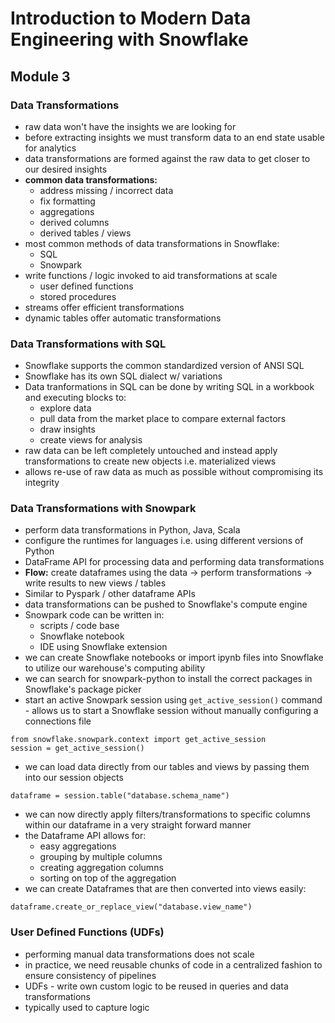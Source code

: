 # Introduction to Modern Data Engineering with Snowflake
## Module 3
### Data Transformations
- raw data won't have the insights we are looking for
- before extracting insights we must transform data to an end state usable for analytics
- data transformations are formed against the raw data to get closer to our desired insights
- **common data transformations:**
  - address missing / incorrect data
  - fix formatting
  - aggregations
  - derived columns
  - derived tables / views
- most common methods of data transformations in Snowflake:
  - SQL
  - Snowpark
- write functions / logic invoked to aid transformations at scale
  - user defined functions
  - stored procedures
- streams offer efficient transformations
- dynamic tables offer automatic transformations
### Data Transformations with SQL
- Snowflake supports the common standardized version of ANSI SQL
- Snowflake has its own SQL dialect w/ variations
- Data tranformations in SQL can be done by writing SQL in a workbook and executing blocks to:
  - explore data
  - pull data from the market place to compare external factors
  - draw insights
  - create views for analysis
- raw data can be left completely untouched and instead apply transformations to create new objects i.e. materialized views
- allows re-use of raw data as much as possible without compromising its integrity 
### Data Transformations with Snowpark 
- perform data transformations in Python, Java, Scala
- configure the runtimes for languages i.e. using different versions of Python
- DataFrame API for processing data and performing data transformations
- **Flow:** create dataframes using the data &rarr; perform transformations &rarr; write results to new views / tables
- Similar to Pyspark / other dataframe APIs
- data transformations can be pushed to Snowflake's compute engine
- Snowpark code can be written in:
  - scripts / code base 
  - Snowflake notebook
  - IDE using Snowflake extension
- we can create Snowflake notebooks or import ipynb files into Snowflake to utilize our warehouse's computing ability
- we can search for snowpark-python to install the correct packages in Snowflake's package picker
- start an active Snowpark session using `get_active_session()` command - allows us to start a Snowflake session without manually configuring a connections file
```
from snowflake.snowpark.context import get_active_session
session = get_active_session()
```
- we can load data directly from our tables and views by passing them into our session objects
```
dataframe = session.table("database.schema_name")
```
- we can now directly apply filters/transformations to specific columns within our dataframe in a very straight forward manner
- the Dataframe API allows for:
  - easy aggregations
  - grouping by multiple columns
  - creating aggregation columns
  - sorting on top of the aggregation
- we can create Dataframes that are then converted into views easily:
```
dataframe.create_or_replace_view("database.view_name")
```
### User Defined Functions (UDFs)
- performing manual data transformations does not scale
- in practice, we need reusable chunks of code in a centralized fashion to ensure consistency of pipelines
- UDFs - write own custom logic to be reused in queries and data transformations
- typically used to capture logic 
